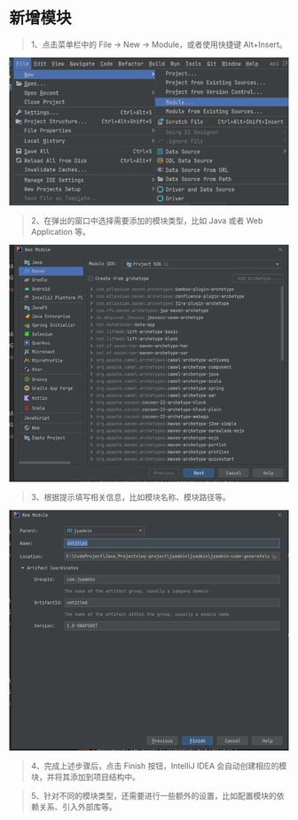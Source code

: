# 新增模块





> 1、点击菜单栏中的 File -> New -> Module，或者使用快捷键 Alt+Insert。

![image-20230616094143403](%E6%96%B0%E5%A2%9E%E6%A8%A1%E5%9D%97.assets/image-20230616094143403-16868797048721.png)



> 2、在弹出的窗口中选择需要添加的模块类型，比如 Java 或者 Web Application 等。

![image-20230616094223991](%E6%96%B0%E5%A2%9E%E6%A8%A1%E5%9D%97.assets/image-20230616094223991-16868797450872.png)



> 3、根据提示填写相关信息，比如模块名称、模块路径等。

![image-20230616094238052](%E6%96%B0%E5%A2%9E%E6%A8%A1%E5%9D%97.assets/image-20230616094238052-16868797591273-16868797901684.png)



> 4、完成上述步骤后，点击 Finish 按钮，IntelliJ IDEA 会自动创建相应的模块，并将其添加到项目结构中。



> 5、针对不同的模块类型，还需要进行一些额外的设置，比如配置模块的依赖关系、引入外部库等。


